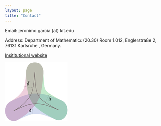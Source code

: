 ```yaml
---
layout: page
title: "Contact"
---
```


Email: jeronimo.garcia (at) kit.edu

Address: Department of Mathematics (20.30) Room 1.012, Englerstraße 2, 76131 Karlsruhe , Germany.

[Insititutional website]( https://www.math.kit.edu/iag2/~garcia/en)

<img src="/Thin.png" width="200" height="190"> 
